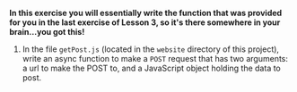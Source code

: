 **In this exercise you will essentially write the function that was provided for you in the last exercise of Lesson 3, so it's there somewhere in your brain...you got this!**


1) In the file `getPost.js` (located in the `website` directory of this project), write an async function to make a `POST` request that has two arguments: a url to make the POST to, and a JavaScript object holding the data to post.